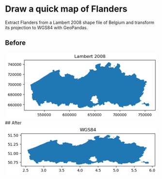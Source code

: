 # Draw a quick map of Flanders
Extract Flanders from a Lambert 2008 shape file of Belgium and transform its projection to WGS84 with GeoPandas.
## Before
<img src="lambert2008.png" alt="plot" style="width:30;height:30">
## After
<img src="wgs84.png" alt="plot" style="width:30;height:30">